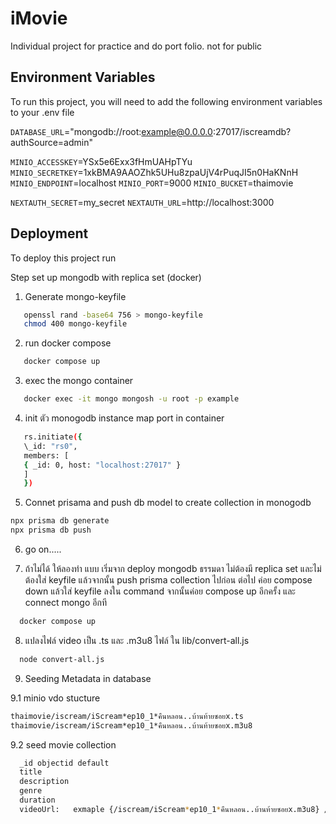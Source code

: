 # iMovie

Individual project for practice and do port folio. not for public

## Environment Variables

To run this project, you will need to add the following environment variables to your .env file

`DATABASE_URL`="mongodb://root:example@0.0.0.0:27017/iscreamdb?authSource=admin"

`MINIO_ACCESSKEY`=YSx5e6Exx3fHmUAHpTYu
`MINIO_SECRETKEY`=1xkBMA9AAOZhk5UHu8zpaUjV4rPuqJI5n0HaKNnH
`MINIO_ENDPOINT`=localhost
`MINIO_PORT`=9000
`MINIO_BUCKET`=thaimovie

`NEXTAUTH_SECRET`=my_secret
`NEXTAUTH_URL`=http://localhost:3000

## Deployment

To deploy this project run

Step set up mongodb with replica set (docker)

1. Generate mongo-keyfile

```bash
   openssl rand -base64 756 > mongo-keyfile
   chmod 400 mongo-keyfile
```

2. run docker compose

```bash
   docker compose up
```

3. exec the mongo container

```bash
   docker exec -it mongo mongosh -u root -p example
```

4. init ตัว monogodb instance map port in container

```bash
   rs.initiate({
   \_id: "rs0",
   members: [
   { _id: 0, host: "localhost:27017" }
   ]
   })
```

5. Connet prisama and push db model to create collection in monogodb

```bash
npx prisma db generate
npx prisma db push
```

6. go on.....

7. ถ้าไม่ได้ ให้ลองทำ แบบ เริ่มจาก deploy mongodb ธรรมดา ไม่ต้องมี replica set และไม่ต้องใส่ keyfile แล้วจากนั้น push prisma collection ไปก่อน ต่อไป ค่อย compose down แล้วใส่ keyfile ลงใน command จากนั้นค่อย compose up อีกครั้ง และ connect mongo อีกที

```bash
  docker compose up
```

8. แปลงไฟล์ video เป็น .ts และ .m3u8 ไฟล์ ใน lib/convert-all.js

```bash
  node convert-all.js
```

9. Seeding Metadata in database

9.1 minio vdo stucture

```bash
thaimovie/iscream/iScream*ep10_1*คืนหลอน..บ้านท้ายซอยx.ts
thaimovie/iscream/iScream*ep10_1*คืนหลอน..บ้านท้ายซอยx.m3u8
```

9.2 seed movie collection

```bash
  _id objectid default
  title
  description
  genre
  duration
  videoUrl:   exmaple {/iscream/iScream*ep10_1*คืนหลอน..บ้านท้ายซอยx.m3u8} //จาก minio มาใส่
```
